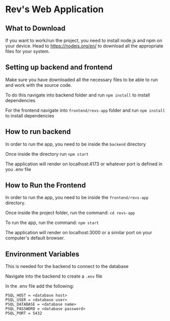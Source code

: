 # Rev's Web Application

## What to Download
If you want to work/run the project, you need to install node.js and npm on your device.  Head to https://nodejs.org/en/ to download all the appropriate files for your system.

## Setting up backend and frontend
Make sure you have downloaded all the necessary files to be able to run and work with the source code.

To do this navigate into backend folder and run ```npm install``` to install dependencies

For the frontend navigate into ```frontend/revs-app``` folder and run ```npm install``` to install dependencies
## How to run backend
In order to run the app, you need to be inside the ```backend``` directory

Once inside the directory run ```npm start```

The application will render on localhost:4173 or whatever port is defined in you .env file

## How to Run the Frontend
In order to run the app, you need to be inside the ```frontend/revs-app``` directory.

Once inside the project folder, run the command: ```cd revs-app```


To run the app, run the command: ```npm start```

The application will render on localhost:3000 or a similar port on your computer's default browser.

## Environment Variables
This is needed for the backend to connect to the database

Navigate into the backend to create a ```.env``` file

In the .env file add the following:

```
PSQL_HOST = <database host>
PSQL_USER = <database user>
PSQL_DATABASE = <database name>
PSQL_PASSWORD = <database password>
PSQL_PORT = 5432
```
